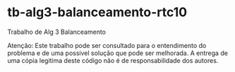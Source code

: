 tb-alg3-balanceamento-rtc10
===============

Trabalho de Alg 3 Balanceamento

Atenção: Este trabalho pode ser consultado para o entendimento
do problema e de uma possivel solução que pode ser melhorada.
A entrega de uma cópia legitima deste código não é de
responsabilidade dos autores.
